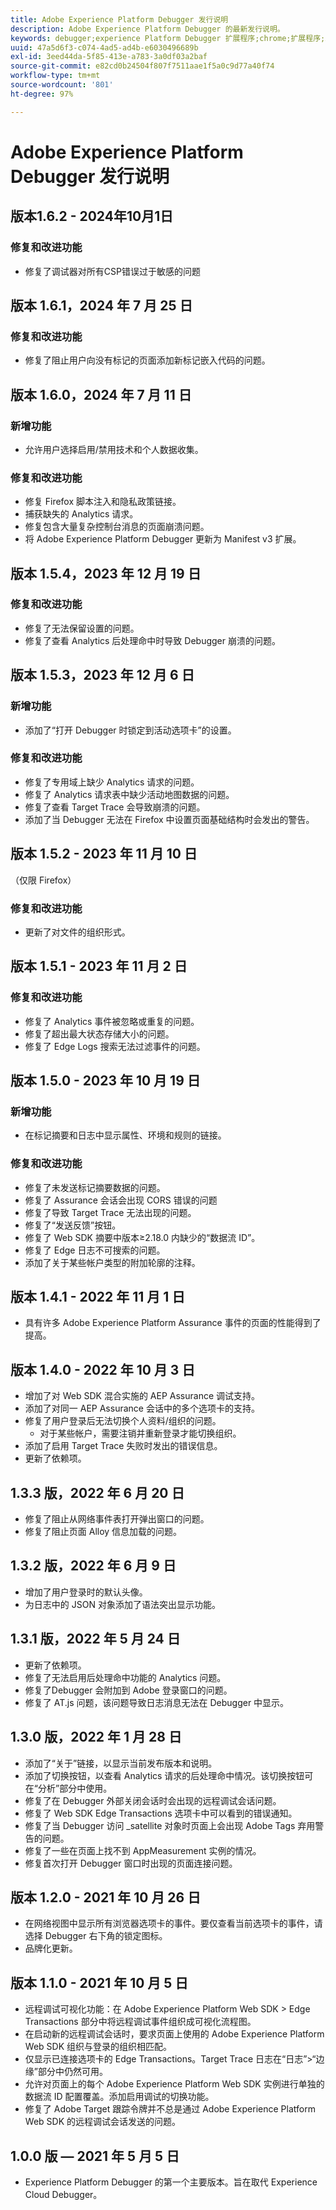 ```yaml
---
title: Adobe Experience Platform Debugger 发行说明
description: Adobe Experience Platform Debugger 的最新发行说明。
keywords: debugger;experience Platform Debugger 扩展程序;chrome;扩展程序;发行说明
uuid: 47a5d6f3-c074-4ad5-ad4b-e6030496689b
exl-id: 3eed44da-5f85-413e-a783-3a0df03a2baf
source-git-commit: e82cd0b24504f807f7511aae1f5a0c9d77a40f74
workflow-type: tm+mt
source-wordcount: '801'
ht-degree: 97%

---
```


# Adobe Experience Platform Debugger 发行说明

## 版本1.6.2 - 2024年10月1日

### 修复和改进功能

* 修复了调试器对所有CSP错误过于敏感的问题

## 版本 1.6.1，2024 年 7 月 25 日

### 修复和改进功能

* 修复了阻止用户向没有标记的页面添加新标记嵌入代码的问题。

## 版本 1.6.0，2024 年 7 月 11 日

### 新增功能

* 允许用户选择启用/禁用技术和个人数据收集。

### 修复和改进功能

* 修复 Firefox 脚本注入和隐私政策链接。
* 捕获缺失的 Analytics 请求。
* 修复包含大量复杂控制台消息的页面崩溃问题。
* 将 Adobe Experience Platform Debugger 更新为 Manifest v3 扩展。

## 版本 1.5.4，2023 年 12 月 19 日

### 修复和改进功能

* 修复了无法保留设置的问题。
* 修复了查看 Analytics 后处理命中时导致 Debugger 崩溃的问题。

## 版本 1.5.3，2023 年 12 月 6 日

### 新增功能

* 添加了“打开 Debugger 时锁定到活动选项卡”的设置。

### 修复和改进功能

* 修复了专用域上缺少 Analytics 请求的问题。
* 修复了 Analytics 请求表中缺少活动地图数据的问题。
* 修复了查看 Target Trace 会导致崩溃的问题。
* 添加了当 Debugger 无法在 Firefox 中设置页面基础结构时会发出的警告。

## 版本 1.5.2 - 2023 年 11 月 10 日

（仅限 Firefox）

### 修复和改进功能

* 更新了对文件的组织形式。

## 版本 1.5.1 - 2023 年 11 月 2 日

### 修复和改进功能

* 修复了 Analytics 事件被忽略或重复的问题。
* 修复了超出最大状态存储大小的问题。
* 修复了 Edge Logs 搜索无法过滤事件的问题。

## 版本 1.5.0 - 2023 年 10 月 19 日

### 新增功能

* 在标记摘要和日志中显示属性、环境和规则的链接。

### 修复和改进功能

* 修复了未发送标记摘要数据的问题。
* 修复了 Assurance 会话会出现 CORS 错误的问题
* 修复了导致 Target Trace 无法出现的问题。
* 修复了“发送反馈”按钮。
* 修复了 Web SDK 摘要中版本≥2.18.0 内缺少的“数据流 ID”。
* 修复了 Edge 日志不可搜索的问题。
* 添加了关于某些帐户类型的附加轮廓的注释。

## 版本 1.4.1 - 2022 年 11 月 1 日

* 具有许多 Adobe Experience Platform Assurance 事件的页面的性能得到了提高。

## 版本 1.4.0 - 2022 年 10 月 3 日

* 增加了对 Web SDK 混合实施的 AEP Assurance 调试支持。
* 添加了对同一 AEP Assurance 会话中的多个选项卡的支持。
* 修复了用户登录后无法切换个人资料/组织的问题。
   * 对于某些帐户，需要注销并重新登录才能切换组织。
* 添加了启用 Target Trace 失败时发出的错误信息。
* 更新了依赖项。

## 1.3.3 版，2022 年 6 月 20 日 

* 修复了阻止从网络事件表打开弹出窗口的问题。
* 修复了阻止页面 Alloy 信息加载的问题。

## 1.3.2 版，2022 年 6 月 9 日 

* 增加了用户登录时的默认头像。
* 为日志中的 JSON 对象添加了语法突出显示功能。

## 1.3.1 版，2022 年 5 月 24 日 

* 更新了依赖项。
* 修复了无法启用后处理命中功能的 Analytics 问题。
* 修复了Debugger 会附加到 Adobe 登录窗口的问题。
* 修复了 AT.js 问题，该问题导致日志消息无法在 Debugger 中显示。

## 1.3.0 版，2022 年 1 月 28 日

* 添加了“关于”链接，以显示当前发布版本和说明。
* 添加了切换按钮，以查看 Analytics 请求的后处理命中情况。该切换按钮可在“分析”部分中使用。
* 修复了在 Debugger 外部关闭会话时会出现的远程调试会话问题。
* 修复了 Web SDK Edge Transactions 选项卡中可以看到的错误通知。
* 修复了当 Debugger 访问 _satellite 对象时页面上会出现 Adobe Tags 弃用警告的问题。
* 修复了一些在页面上找不到 AppMeasurement 实例的情况。
* 修复首次打开 Debugger 窗口时出现的页面连接问题。

## 版本 1.2.0 - 2021 年 10 月 26 日

* 在网络视图中显示所有浏览器选项卡的事件。要仅查看当前选项卡的事件，请选择 Debugger 右下角的锁定图标。
* 品牌化更新。

## 版本 1.1.0 - 2021 年 10 月 5 日

* 远程调试可视化功能：在 Adobe Experience Platform Web SDK > Edge Transactions 部分中将远程调试事件组织成可视化流程图。
* 在启动新的远程调试会话时，要求页面上使用的 Adobe Experience Platform Web SDK 组织与登录的组织相匹配。
* 仅显示已连接选项卡的 Edge Transactions。Target Trace 日志在“日志”>“边缘”部分中仍然可用。
* 允许对页面上的每个 Adobe Experience Platform Web SDK 实例进行单独的数据流 ID 配置覆盖。添加启用调试的切换功能。
* 修复了 Adobe Target 跟踪令牌并不总是通过 Adobe Experience Platform Web SDK 的远程调试会话发送的问题。

## 1.0.0 版 — 2021 年 5 月 5 日 

* Experience Platform Debugger 的第一个主要版本。旨在取代 Experience Cloud Debugger。
